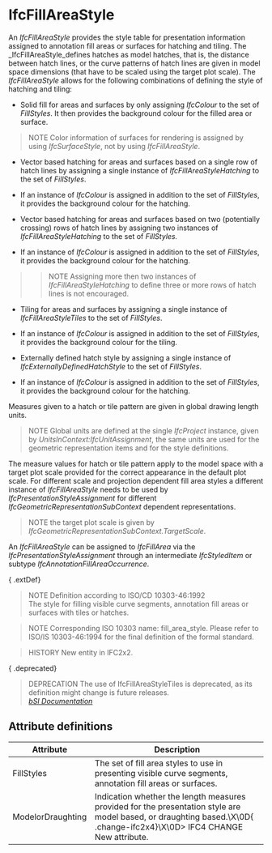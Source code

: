 IfcFillAreaStyle
================
An _IfcFillAreaStyle_ provides the style table for presentation information
assigned to annotation fill areas or surfaces for hatching and tiling. The
_IfcFillAreaStyle_defines hatches as model hatches, that is, the distance
between hatch lines, or the curve patterns of hatch lines are given in model
space dimensions (that have to be scaled using the target plot scale). The
_IfcFillAreaStyle_ allows for the following combinations of defining the style
of hatching and tiling:  
  
* Solid fill for areas and surfaces by only assigning _IfcColour_ to the set of _FillStyles_. It then provides the background colour for the filled area or surface.  
  
> NOTE  Color information of surfaces for rendering is assigned by using
> _IfcSurfaceStyle_, not by using _IfcFillAreaStyle_.  
  
* Vector based hatching for areas and surfaces based on a single row of hatch lines by assigning a single instance of _IfcFillAreaStyleHatching_ to the set of _FillStyles_.  
* If an instance of _IfcColour_ is assigned in addition to the set of _FillStyles_, it provides the background colour for the hatching.  
  
* Vector based hatching for areas and surfaces based on two (potentially crossing) rows of hatch lines by assigning two instances of _IfcFillAreaStyleHatching_ to the set of _FillStyles._  
* If an instance of _IfcColour_ is assigned in addition to the set of _FillStyles_, it provides the background colour for the hatching.  
  
  
>  
>> NOTE  Assigning more then two instances of _IfcFillAreaStyleHatching_ to
define three or more rows of hatch lines is not encouraged.  
  
  
>  
* Tiling for areas and surfaces by assigning a single instance of _IfcFillAreaStyleTiles_ to the set of _FillStyles_.  
* If an instance of _IfcColour_ is assigned in addition to the set of _FillStyles_, it provides the background colour for the tiling.  
  
  
* Externally defined hatch style by assigning a single instance of _IfcExternallyDefinedHatchStyle_ to the set of _FillStyles_.   
* If an instance of _IfcColour_ is assigned in addition to the set of _FillStyles_, it provides the background colour for the hatching.   
  
Measures given to a hatch or tile pattern are given in global drawing length
units.  
  
> NOTE  Global units are defined at the single _IfcProject_ instance, given by
> _UnitsInContext:IfcUnitAssignment_, the same units are used for the
> geometric representation items and for the style definitions.  
  
The measure values for hatch or tile pattern apply to the model space with a
target plot scale provided for the correct appearance in the default plot
scale. For different scale and projection dependent fill area styles a
different instance of _IfcFillAreaStyle_ needs to be used by
_IfcPresentationStyleAssignment_ for different
_IfcGeometricRepresentationSubContext_ dependent representations.  
  
> NOTE  the target plot scale is given by
> _IfcGeometricRepresentationSubContext.TargetScale_.  
  
An _IfcFillAreaStyle_ can be assigned to _IfcFillArea_ via the
_IfcPresentationStyleAssignment_ through an intermediate _IfcStyledItem_ or
subtype _IfcAnnotationFillAreaOccurrence_.  
  
{ .extDef}  
> NOTE  Definition according to ISO/CD 10303-46:1992  
> The style for filling visible curve segments, annotation fill areas or
> surfaces with tiles or hatches.  
  
> NOTE  Corresponding ISO 10303 name: fill_area_style. Please refer to ISO/IS
> 10303-46:1994 for the final definition of the formal standard.  
  
> HISTORY  New entity in IFC2x2.  
  
{ .deprecated}  
> DEPRECATION  The use of IfcFillAreaStyleTiles is deprecated, as its
> definition might change is future releases.  
[ _bSI
Documentation_](https://standards.buildingsmart.org/IFC/DEV/IFC4_2/FINAL/HTML/schema/ifcpresentationappearanceresource/lexical/ifcfillareastyle.htm)


Attribute definitions
---------------------
| Attribute         | Description                                                                                                                                                              |
|-------------------|--------------------------------------------------------------------------------------------------------------------------------------------------------------------------|
| FillStyles        | The set of fill area styles to use in presenting visible curve segments, annotation fill areas or surfaces.                                                              |
| ModelorDraughting | Indication whether the length measures provided for the presentation style are model based, or draughting based.\X\0D{ .change-ifc2x4}\X\0D> IFC4 CHANGE  New attribute. |


